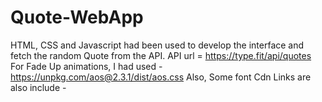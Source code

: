 # Quote-WebApp
HTML, CSS and Javascript had been used to develop the interface and fetch the random Quote from the API.
API url = https://type.fit/api/quotes
For Fade Up animations, I had used - https://unpkg.com/aos@2.3.1/dist/aos.css
Also, Some font Cdn Links are also include - <link rel="stylesheet" href="https://cdnjs.cloudflare.com/ajax/libs/font-awesome/5.10.0/css/all.min.css" integrity="sha512-PgQMlq+nqFLV4ylk1gwUOgm6CtIIXkKwaIHp/PAIWHzig/lKZSEGKEysh0TCVbHJXCLN7WetD8TFecIky75ZfQ==" crossorigin="anonymous" referrerpolicy="no-referrer" />
